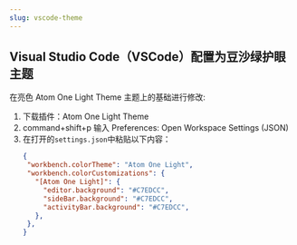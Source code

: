 ```yaml
---
slug: vscode-theme
---
```


## Visual Studio Code（VSCode）配置为豆沙绿护眼主题

在亮色 Atom One Light Theme 主题上的基础进行修改:
1. 下载插件：Atom One Light Theme
2. command+shift+p 输入 Preferences: Open Workspace Settings (JSON)
3. 在打开的`settings.json`中粘贴以下内容：
   ```json
   {
    "workbench.colorTheme": "Atom One Light",
    "workbench.colorCustomizations": {
      "[Atom One Light]": {
        "editor.background": "#C7EDCC",   
        "sideBar.background": "#C7EDCC",
        "activityBar.background": "#C7EDCC",       
      },
    },
   }
   ```